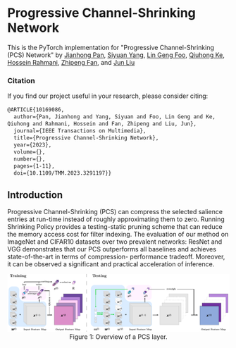 # Progressive Channel-Shrinking Network
This is the PyTorch implementation for "Progressive Channel-Shrinking (PCS) Network" 
by
[Jianhong Pan](scholar.google.com/citations?user=J_IepqIAAAAJ), 
[Siyuan Yang](scholar.google.com/citations?user=lzLsF2MAAAAJ), 
[Lin Geng Foo](scholar.google.com/citations?user=BDEOhasAAAAJ), 
[Qiuhong Ke](scholar.google.com/citations?user=84qxdhsAAAAJ), 
[Hossein Rahmani](scholar.google.com/citations?user=zFyT_gwAAAAJ),
[Zhipeng Fan](scholar.google.com/citations?user=Nb6ggPwAAAAJ), and 
[Jun Liu](scholar.google.com/citations?user=Q5Ild8UAAAAJ&hl)

### Citation

If you find our project useful in your research, please consider citing:

```
@ARTICLE{10169086,
  author={Pan, Jianhong and Yang, Siyuan and Foo, Lin Geng and Ke, Qiuhong and Rahmani, Hossein and Fan, Zhipeng and Liu, Jun},
  journal={IEEE Transactions on Multimedia}, 
  title={Progressive Channel-Shrinking Network}, 
  year={2023},
  volume={},
  number={},
  pages={1-11},
  doi={10.1109/TMM.2023.3291197}}
```

## Introduction

Progressive Channel-Shrinking (PCS) can compress the selected salience entries at run-time instead of roughly approximating them to zero. Running Shrinking Policy provides a testing-static pruning scheme that can reduce the memory access cost for filter indexing. The evaluation of our method on ImageNet and CIFAR10 datasets over two prevalent networks: ResNet and VGG demonstrates that our PCS outperforms all baselines and achieves state-of-the-art in terms of compression- performance tradeoff. Moreover, it can be observed a significant and practical acceleration of inference. 

<div align=center>
<img src=".img/Method.svg"><br>
Figure 1: Overview of a PCS layer.
</div>
